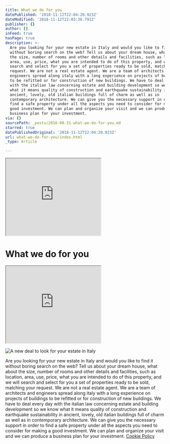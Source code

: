 ```yaml
---
title: What we do for you
datePublished: '2018-11-12T22:04:20.923Z'
dateModified: '2018-11-12T22:03:36.791Z'
publisher: {}
author: []
inFeed: true
hasPage: true
description: >-
  Are you looking for your new estate in Italy and would you like to find it
  without boring search on the web? Tell us about your dream house, what about
  the size, number of rooms and other details and facilities, such as location,
  area, use, price, what you are intended to do of this property, and we will
  search and select for you a set of properties ready to be sold, matching your
  request. We are not a real estate agent. We are a team of architects and
  engineers spread along italy with a long experience on projects of buildings
  to be refitted or for construction of new buildings. We have to deal every day
  with the italian law concerning estate and building development so we know
  what it means quality of construction and earthquake sustainability in
  ancient, lovely, old italian buildings full of charm as well as in
  contemporary architecture. We can give you the necessary support in order to
  find a safe property under all the aspects you need to consider for making a
  good investment. We can plan and organize your visit and we can produce a
  business plan for your investment.
via: {}
sourcePath: _posts/2016-08-31-what-we-do-for-you.md
starred: true
datePublishedOriginal: '2018-11-12T22:04:20.923Z'
url: what-we-do-for-you/index.html
_type: Article

---
```

<iframe src="https://the-grid.github.io/ed-userhtml/?g=eJyVk29v2jAQxr_KzWjvYpL-YyUpSF2lanu1StteTVPl2Bdwa-zINhRK-e67JBRKmSYtkRLrfD7_nnvsqxBXBiGuahyxiMuYyhDYGHp6XqJVgsvAS2EtelhD6WJ0sxyyegkf9Kx2PgobCzBYxeNo7YKO2tkcKr1EdTD3pFWc5nCSZR8P4s9cW4XLHIbdc3kwWwr5OPFubhWXzjifQ2koVMAG-m94pbMRbSRgpUNtxKrJc03eTPiJJqAMxDw6QhRKaTvJ4ZTgd1TdXEVVeCVm2tD6L2gWGLUUybXXwiS3HvG7sCEJ9OEBva62K4J-RhJ23tTb8-bQy7KsgC12r6qq4hDai6ZXgrxYE-aSb1mGWUu276VHQ5kLPBbzpl7n2K4RY6ip6v8LMtoin6KeTMnek_7FUaONC8jLaFvmluadRmiOFFcoXacvB-ss_qVVe4GiDM7MIyVFV5O6AnwHQKPSeYX-tch7192jRl47o-WKG_tIUEe7kxXoG1nvMI942sDTVvqwsW4DV2l7WcZwFaTXdXx7ax7EQnRRujwL4eGe0GDU_V5e4Nfvoh33ZbhxttKTeYdEKWvW2cXyNas91iTom_3s1IrllTABE7Y_RzcNNMtZ7-K6edkmoSXaeaoZyOndCiPshNLQsoRRY_GrYvlweDo4GySsa9Rd26cmfjIYnA3PP51uikZhq2H8b4UQvByxNJXKvjrQl26WdpXvW_9IWxpEhTOnMN0m3cvQfwgM5FT4gHHEfv645ZcMRFhZOd5t_gee_5R9" height="244" style=""></iframe>

# What we do for you

<iframe src="https://the-grid.github.io/ed-userhtml/?g=eJxdkF1qwzAQhK9iBPZj5NS1CSVK6EmMKq0j0bXXrFaY3D7-obT0cYZvZpe5xoHtCMUSvQSjznVdqiJAfARZVdepIjkmxDg9jJpIFTv-ReyBD8Mi0mKUzUIz2ucaYGdUEJnTh9bLKVGevEPK_uRo1BsDrO-Z0exQ2Xxqbef4HxS27jvp5nK-tN17UzlCYlO-NcPQtnVdbQf7rc0IZ6hC9NAzoBXwZrCYoEqBln6tGmGSdFC7ldP6-69kmCmtwJ-QgP1h1O2qj41uLw4UazE" height="244" style=""></iframe>

![A new deal to look for your estate in Italy](https://the-grid-user-content.s3-us-west-2.amazonaws.com/2f7b80a1-5a82-4422-b9c0-bf2e2c0fb4a8.jpg)

Are you looking for your new estate in Italy and would you like to find it without boring search on the web? Tell us about your dream house, what about the size, number of rooms and other details and facilities, such as location, area, use, price, what you are intended to do of this property, and we will search and select for you a set of properties ready to be sold, matching your request. We are not a real estate agent. We are a team of architects and engineers spread along italy with a long experience on projects of buildings to be refitted or for construction of new buildings. We have to deal every day with the italian law concerning estate and building development so we know what it means quality of construction and earthquake sustainability in ancient, lovely, old italian buildings full of charm as well as in contemporary architecture. We can give you the necessary support in order to find a safe property under all the aspects you need to consider for making a good investment. We can plan and organize your visit and we can produce a business plan for your investment.
[Cookie Policy][0]

[0]: https://www.iubenda.com/privacy-policy/16639472/cookie-policy